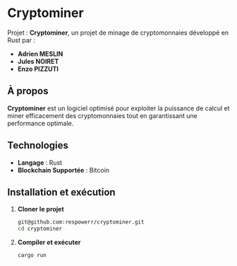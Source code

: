 # Cryptominer

Projet : **Cryptominer**, un projet de minage de cryptomonnaies développé en Rust par :
- **Adrien MESLIN**
- **Jules NOIRET**
- **Enzo PIZZUTI**

## À propos

**Cryptominer** est un logiciel optimisé pour exploiter la puissance de calcul et miner efficacement des cryptomonnaies tout en garantissant une performance optimale.

## Technologies

- **Langage** : Rust
- **Blockchain Supportée** : Bitcoin

## Installation et exécution

1. **Cloner le projet**
   ```sh
   git@github.com:respowerr/cryptominer.git
   cd cryptominer
   ```
2. **Compiler et exécuter**
   ```sh
   cargo run
   ```
